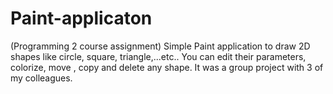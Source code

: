 # Paint-applicaton
(Programming 2 course assignment) Simple Paint application to draw 2D shapes  like circle, square, triangle,...etc.. You can edit their parameters, colorize, move , copy and delete any shape. It was a group project with 3 of my colleagues. 
